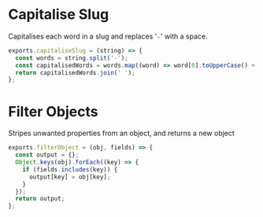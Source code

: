 # Capitalise Slug

Capitalises each word in a slug and replaces '`-`' with a space.

```js
exports.capitaliseSlug = (string) => {
  const words = string.split('-');
  const capitalisedWords = words.map((word) => word[0].toUpperCase() + word.substr(1));
  return capitalisedWords.join(' ');
};
```

# Filter Objects

Stripes unwanted properties from an object, and returns a new object

```js
exports.filterObject = (obj, fields) => {
  const output = {};
  Object.keys(obj).forEach((key) => {
    if (fields.includes(key)) {
      output[key] = obj[key];
    }
  });
  return output;
};
```
